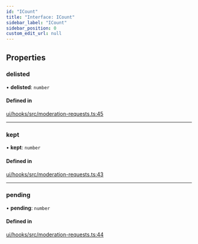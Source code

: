 ```yaml
---
id: "ICount"
title: "Interface: ICount"
sidebar_label: "ICount"
sidebar_position: 0
custom_edit_url: null
---
```


## Properties

### delisted

• **delisted**: `number`

#### Defined in

[ui/hooks/src/moderation-requests.ts:45](https://github.com/AKASHAorg/akasha-framework/blob/d370b59a/ui/hooks/src/moderation-requests.ts#L45)

---

### kept

• **kept**: `number`

#### Defined in

[ui/hooks/src/moderation-requests.ts:43](https://github.com/AKASHAorg/akasha-framework/blob/d370b59a/ui/hooks/src/moderation-requests.ts#L43)

---

### pending

• **pending**: `number`

#### Defined in

[ui/hooks/src/moderation-requests.ts:44](https://github.com/AKASHAorg/akasha-framework/blob/d370b59a/ui/hooks/src/moderation-requests.ts#L44)
